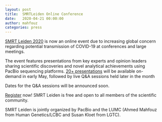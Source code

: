 ```yaml
---
layout: post
title:  SMRTLeiden Online Conference
date:   2020-04-21 00:00:00
author: mahfouz
categories: press
---
```

[SMRT Leiden 2020](https://www.lgtc.nl/SMRTLeiden/) is now an online event due to increasing global concern regarding potential transmission of COVID-19 at conferences and large meetings.

The event features presentations from key experts and opinion leaders sharing scientific discoveries and novel analytical achievements using PacBio sequencing platforms. [20+ presentations](https://programs.pacificbiosciences.com/l/1652/2020-04-26/41txyd) will be available on-demand in early May, followed by live Q&A sessions held later in the month

Dates for the Q&A sessions will be announced soon.

[Register](https://www.lgtc.nl/SMRTLeiden/#registration) now! SMRT Leiden is free and open to all members of the scientific community.

SMRT Leiden is jointly organized by PacBio and the LUMC (Ahmed Mahfouz from Human Genetics/LCBC and Susan Kloet from LGTC).  
